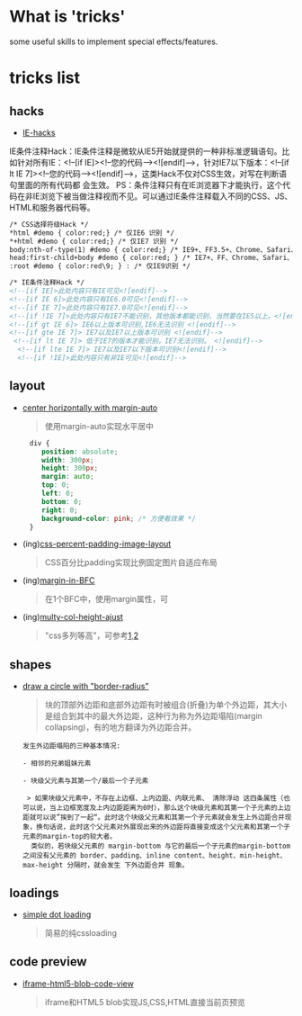 # What is 'tricks'

some useful skills to implement special effects/features.

# tricks list

## hacks

- [IE-hacks]()

IE条件注释Hack：IE条件注释是微软从IE5开始就提供的一种非标准逻辑语句。比如针对所有IE：<!–[if IE]><!–您的代码–><![endif]–>，针对IE7以下版本：<!–[if lt IE 7]><!–您的代码–><![endif]–>，这类Hack不仅对CSS生效，对写在判断语句里面的所有代码都 会生效。
PS：条件注释只有在IE浏览器下才能执行，这个代码在非IE浏览下被当做注释视而不见。可以通过IE条件注释载入不同的CSS、JS、HTML和服务器代码等。


``` html
/* CSS选择符级Hack */
*html #demo { color:red;} /* 仅IE6 识别 */
*+html #demo { color:red;} /* 仅IE7 识别 */
body:nth-of-type(1) #demo { color:red;} /* IE9+、FF3.5+、Chrome、Safari、Opera 可以识别 */
head:first-child+body #demo { color:red; } /* IE7+、FF、Chrome、Safari、Opera 可以识别 */
:root #demo { color:red\9; } : /* 仅IE9识别 */

/* IE条件注释Hack */
<!--[if IE]>此处内容只有IE可见<![endif]-->
<!--[if IE 6]>此处内容只有IE6.0可见<![endif]-->
<!--[if IE 7]>此处内容只有IE7.0可见<![endif]-->
<!--[if !IE 7]>此处内容只有IE7不能识别，其他版本都能识别，当然要在IE5以上。<![endif]-->
<!--[if gt IE 6]> IE6以上版本可识别,IE6无法识别 <![endif]-->
<!--[if gte IE 7]> IE7以及IE7以上版本可识别 <![endif]-->
 <!--[if lt IE 7]> 低于IE7的版本才能识别，IE7无法识别。 <![endif]-->
  <!--[if lte IE 7]> IE7以及IE7以下版本可识别<![endif]-->
  <!--[if !IE]>此处内容只有非IE可见<![endif]-->
```

## layout

- [center horizontally with margin-auto](https://wbpmrck.github.io/css-layout-study/tricks/margin-auto-center/demo.html)

    > 使用margin-auto实现水平居中

```css
     div {
     	position: absolute;
     	width: 300px;
     	height: 300px;
     	margin: auto;
     	top: 0;
     	left: 0;
     	bottom: 0;
     	right: 0;
     	background-color: pink;	/* 方便看效果 */
     }

```


- (ing)[css-percent-padding-image-layout](https://wbpmrck.github.io/css-layout-study/tricks/css-percent-padding-image-layout/demo.html)

    > CSS百分比padding实现比例固定图片自适应布局

- (ing)[margin-in-BFC]()

    > 在1个BFC中，使用margin属性，可

- (ing)[multy-col-height-ajust]()

    > "css多列等高"，可参考[1](http://www.cnblogs.com/2050/archive/2012/07/31/2616460.html),[2](https://codepen.io/yangbo5207/post/equh)
## shapes

- [draw a circle with "border-radius"](https://wbpmrck.github.io/css-layout-study/tricks/round-with-border-radius/demo.html)

    > 块的顶部外边距和底部外边距有时被组合(折叠)为单个外边距，其大小是组合到其中的最大外边距，这种行为称为外边距塌陷(margin collapsing)，有的地方翻译为外边距合并。

      发生外边距塌陷的三种基本情况:

      - 相邻的兄弟姐妹元素

      - 块级父元素与其第一个/最后一个子元素

       > 如果块级父元素中，不存在上边框、上内边距、内联元素、 清除浮动 这四条属性（也可以说，当上边框宽度及上内边距距离为0时），那么这个块级元素和其第一个子元素的上边距就可以说”挨到了一起“。此时这个块级父元素和其第一个子元素就会发生上外边距合并现象，换句话说，此时这个父元素对外展现出来的外边距将直接变成这个父元素和其第一个子元素的margin-top的较大者。
        类似的，若块级父元素的 margin-bottom 与它的最后一个子元素的margin-bottom 之间没有父元素的 border、padding、inline content、height、min-height、 max-height 分隔时，就会发生 下外边距合并 现象。



## loadings

- [simple dot loading](https://wbpmrck.github.io/css-layout-study/tricks/loading/demo.html)

    > 简易的纯cssloading

## code preview

- [iframe-html5-blob-code-view](https://wbpmrck.github.io/css-layout-study/tricks/iframe-html5-blob-code-view/demo.html)

    > iframe和HTML5 blob实现JS,CSS,HTML直接当前页预览

